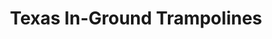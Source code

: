 ---
title: "Texas In-Ground Trampolines"
url: /houston/texas-in-ground-trampolines/
shop: Allgemein
---